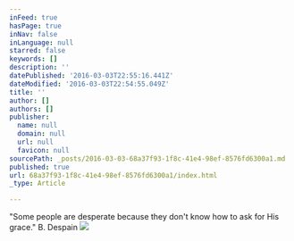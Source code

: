 ```yaml
---
inFeed: true
hasPage: true
inNav: false
inLanguage: null
starred: false
keywords: []
description: ''
datePublished: '2016-03-03T22:55:16.441Z'
dateModified: '2016-03-03T22:54:55.049Z'
title: ''
author: []
authors: []
publisher:
  name: null
  domain: null
  url: null
  favicon: null
sourcePath: _posts/2016-03-03-68a37f93-1f8c-41e4-98ef-8576fd6300a1.md
published: true
url: 68a37f93-1f8c-41e4-98ef-8576fd6300a1/index.html
_type: Article

---
```

"Some people are desperate because they don't know how to ask for His grace." B. Despain
![](https://the-grid-user-content.s3-us-west-2.amazonaws.com/41decf29-cf6e-43b2-9196-3872f374fdfc.jpg)